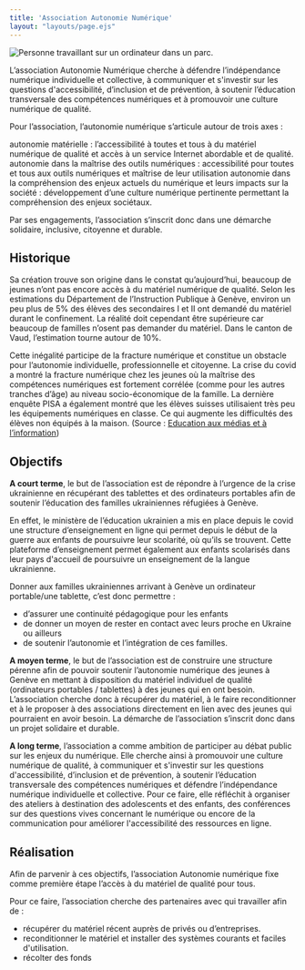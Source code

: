 ```yaml
---
title: 'Association Autonomie Numérique'
layout: "layouts/page.ejs"
---
```


![Personne travaillant sur un ordinateur dans un parc.](/assets/images/hero.jpg)


L’association Autonomie Numérique cherche à défendre l’indépendance numérique individuelle et collective, à communiquer et s'investir sur les questions d'accessibilité, d’inclusion et de prévention, à soutenir l’éducation transversale des compétences numériques et à promouvoir une culture numérique de qualité. 

Pour l’association, l’autonomie numérique s’articule autour de trois axes : 

autonomie matérielle : l’accessibilité à toutes et tous à du matériel numérique de qualité et accès à un service Internet abordable et de qualité.  
autonomie dans la maîtrise des outils numériques : accessibilité pour toutes et tous aux outils numériques et maîtrise de leur utilisation
autonomie dans la compréhension des enjeux actuels du numérique et leurs impacts sur la société : développement d’une culture numérique pertinente permettant la compréhension des enjeux sociétaux. 

Par ses engagements, l’association s’inscrit donc dans une démarche solidaire, inclusive, citoyenne et durable. 

## Historique 

Sa création trouve son origine dans le constat qu’aujourd’hui, beaucoup de jeunes n’ont pas encore accès à du matériel numérique de qualité. Selon les estimations du Département de l’Instruction Publique à Genève, environ un peu plus de 5% des élèves des secondaires I et II ont demandé du matériel durant le confinement. La réalité doit cependant être supérieure car beaucoup de familles n’osent pas demander du matériel. Dans le canton de Vaud, l’estimation tourne autour de 10%. 

Cette inégalité participe de la fracture numérique et constitue un obstacle pour l’autonomie individuelle, professionnelle et citoyenne. La crise du covid a montré la fracture numérique chez les jeunes où la maîtrise des compétences numériques est fortement corrélée (comme pour les autres tranches d’âge) au niveau socio-économique de la famille. La dernière enquête PISA a également montré que les élèves suisses utilisaient très peu les équipements numériques en classe. Ce qui augmente les difficultés des élèves non équipés à la maison. (Source : [Education aux médias et à l’information](https://educationauxmedias.ch/la-fracture-numerique-en-suisse-au-temps-du-covid-19-quelle-realite/)) 


## Objectifs

**A court terme**, le but de l’association est de répondre à l’urgence de la crise ukrainienne en récupérant des tablettes et des ordinateurs portables afin de soutenir l’éducation des familles ukrainiennes réfugiées à Genève. 

En effet, le ministère de l’éducation ukrainien a mis en place depuis le covid une structure d’enseignement en ligne qui permet depuis le début de la guerre aux enfants de poursuivre leur scolarité, où qu’ils se trouvent. Cette plateforme d’enseignement permet également aux enfants scolarisés dans leur pays d'accueil de poursuivre un enseignement de la langue ukrainienne. 

Donner aux familles ukrainiennes arrivant à Genève un ordinateur portable/une tablette, c’est donc permettre :

* d’assurer une continuité pédagogique pour les enfants 
* de donner un moyen de rester en contact avec leurs proche en Ukraine ou ailleurs
* de soutenir l’autonomie et l’intégration de ces familles. 

**A moyen terme**, le but de l’association est de construire une structure pérenne afin de pouvoir soutenir l’autonomie numérique des jeunes à Genève en mettant à disposition du matériel individuel de qualité (ordinateurs portables / tablettes) à des jeunes qui en ont besoin. 
L’association cherche donc à récupérer du matériel, à le faire reconditionner et à le proposer à des associations directement en lien avec des jeunes qui pourraient en avoir besoin. 
La démarche de l’association s’inscrit donc dans un projet solidaire et durable. 

**A long terme**, l’association a comme ambition de participer au débat public sur les enjeux du numérique. Elle cherche ainsi à promouvoir une culture numérique de qualité, à communiquer et s'investir sur les questions d'accessibilité, d’inclusion et de prévention, à soutenir l’éducation transversale des compétences numériques et défendre l’indépendance numérique individuelle et collective. Pour ce faire, elle réfléchit à organiser des ateliers à destination des adolescents et des enfants, des conférences sur des questions vives concernant le numérique ou encore de la communication pour améliorer l'accessibilité des ressources en ligne. 

## Réalisation 
Afin de parvenir à ces objectifs, l’association Autonomie numérique fixe comme première étape l’accès à du matériel de qualité pour tous. 

Pour ce faire, l’association cherche des partenaires avec qui travailler afin de :

* récupérer du matériel récent auprès de privés ou d’entreprises. 
* reconditionner le matériel et installer des systèmes courants et faciles d'utilisation. 
* récolter des fonds 
